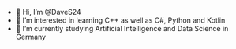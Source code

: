 - 👋 Hi, I’m @DaveS24
- 👀 I’m interested in learning C++ as well as C#, Python and Kotlin
- 🌱 I’m currently studying Artificial Intelligence and Data Science in Germany

<!---
DaveS24/DaveS24 is a ✨ special ✨ repository because its `README.md` (this file) appears on your GitHub profile.
You can click the Preview link to take a look at your changes.
--->
